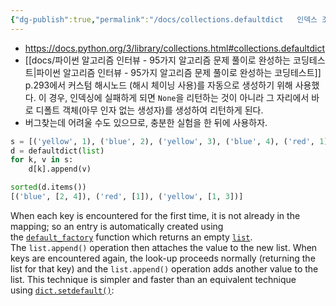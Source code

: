```yaml
---
{"dg-publish":true,"permalink":"/docs/collections.defaultdict   인덱스 조회 실패 시 디폴트 객체 생성/","title":"collections.defaultdict   인덱스 조회 실패 시 디폴트 객체 생성"}
---
```


- https://docs.python.org/3/library/collections.html#collections.defaultdict
- [[docs/파이썬 알고리즘 인터뷰 - 95가지 알고리즘 문제 풀이로 완성하는 코딩테스트\|파이썬 알고리즘 인터뷰 - 95가지 알고리즘 문제 풀이로 완성하는 코딩테스트]] p.293에서 커스텀 해시노드 (해시 체이닝 사용)를 자동으로 생성하기 위해 사용했다. 이 경우, 인덱싱에 실패하게 되면 `None`을 리턴하는 것이 아니라 그 자리에서 바로 디폴트 객체(아무 인자 없는 생성자)를 생성하여 리턴하게 된다.
- 버그찾는데 어려울 수도 있으므로, 충분한 실험을 한 뒤에 사용하자.

```python
s = [('yellow', 1), ('blue', 2), ('yellow', 3), ('blue', 4), ('red', 1)]
d = defaultdict(list)
for k, v in s:
    d[k].append(v)

sorted(d.items())
[('blue', [2, 4]), ('red', [1]), ('yellow', [1, 3])]
```

When each key is encountered for the first time, it is not already in the mapping; so an entry is automatically created using the [`default_factory`](https://docs.python.org/3/library/collections.html#collections.defaultdict.default_factory "collections.defaultdict.default_factory") function which returns an empty [`list`](https://docs.python.org/3/library/stdtypes.html#list "list"). The `list.append()` operation then attaches the value to the new list. When keys are encountered again, the look-up proceeds normally (returning the list for that key) and the `list.append()` operation adds another value to the list. This technique is simpler and faster than an equivalent technique using [`dict.setdefault()`](https://docs.python.org/3/library/stdtypes.html#dict.setdefault "dict.setdefault"):
